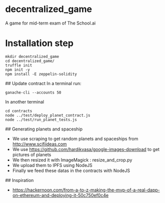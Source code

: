 # decentralized_game
A game for mid-term exam of The School.ai

# Installation step
```
mkdir decentralized_game
cd decentralized_game/
truffle init
npm init -y
npm install -E zeppelin-solidity
```

## Update contract
In a terminal run:
```
ganache-cli --accounts 50
```
In another terminal
```
cd contracts
node ../test/deploy_planet_contract.js
node ../test/run_planet_tests.js
```

## Generating planets and spaceship
- We use scraping to get random planets and spaceships from http://www.scifiideas.com
- We use https://github.com/hardikvasa/google-images-download to get pictures of planets
- We then resized it with ImageMagick : resize_and_crop.py
- We upload them to IPFS using NodeJS
- Finally we feed these datas in the contracts with NodeJS

## Inspiration
- https://hackernoon.com/from-a-to-z-making-the-mvp-of-a-real-dapp-on-ethereum-and-deploying-it-50c750ef0c4e
